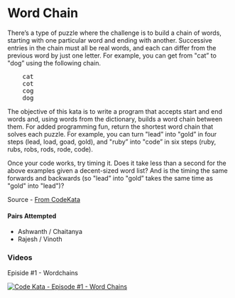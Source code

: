 # Word Chain

There’s a type of puzzle where the challenge is to build a chain of words, starting with one particular word and ending with another. Successive entries in the chain must all be real words, and each can differ from the previous word by just one letter. For example, you can get from "cat” to "dog” using the following chain.

<pre>
	cat
	cot
	cog
	dog
</pre>

The objective of this kata is to write a program that accepts start and end words and, using words from the dictionary, builds a word chain between them. For added programming fun, return the shortest word chain that solves each puzzle. For example, you can turn "lead” into "gold” in four steps (lead, load, goad, gold), and "ruby” into "code” in six steps (ruby, rubs, robs, rods, rode, code).

Once your code works, try timing it. Does it take less than a second for the above examples given a decent-sized word list? And is the timing the same forwards and backwards (so "lead” into "gold” takes the same time as "gold" into "lead")?

Source - [From CodeKata](http://codekata.com/kata/kata19-word-chains/)

#### Pairs Attempted

* Ashwanth / Chaitanya
* Rajesh / Vinoth

### Videos

Episide #1 - Wordchains

[![Code Kata - Episode #1 - Word Chains](http://img.youtube.com/vi/DW0RndufKdA/0.jpg)](http://www.youtube.com/watch?v=DW0RndufKdA)
